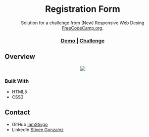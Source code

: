 <h1 align="center">Registration Form</h1>

<div align="center">
   Solution for a challenge from  (New) Responsive Web Desing <a href="https://www.freecodecamp.org/" target="_blank">FreeCodeCamp.org</a>.
</div>

<div align="center">
  <h3>
    <a href="https://iamstivgo.github.io/4-registration-form/">
      Demo
    </a>
    <span> | </span>
    <a href="https://www.freecodecamp.org/learn/2022/responsive-web-design/learn-html-forms-by-building-a-registration-form/step-1">
      Challenge
    </a>
  </h3>
</div>



## Overview
<div align="center">
<img src="https://user-images.githubusercontent.com/94694810/174655722-1e859eb9-5ff9-4350-b874-57d9e107c69e.png">
</div>



### Built With

- HTML5
- CSS3


## Contact

- GitHub [IamStivgo](https://github.com/iamstivgo)
- LinkedIn [Stiven Gonzalez](https://linkedin.com/in/stivengo)


